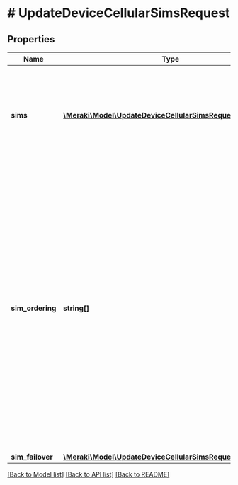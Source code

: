 # # UpdateDeviceCellularSimsRequest

## Properties

Name | Type | Description | Notes
------------ | ------------- | ------------- | -------------
**sims** | [**\Meraki\Model\UpdateDeviceCellularSimsRequestSimsInner[]**](UpdateDeviceCellularSimsRequestSimsInner.md) | List of SIMs. If a SIM was previously configured and not specified in this request, it will remain unchanged. | [optional]
**sim_ordering** | **string[]** | Specifies the ordering of all SIMs for an MG: primary, secondary, and not-in-use (when applicable). It&#39;s required for devices with 3 or more SIMs and can be used in place of &#39;isPrimary&#39; for dual-SIM devices. To indicate eSIM, use &#39;sim3&#39;. Sim failover will occur only between primary and secondary sim slots. | [optional]
**sim_failover** | [**\Meraki\Model\UpdateDeviceCellularSimsRequestSimFailover**](UpdateDeviceCellularSimsRequestSimFailover.md) |  | [optional]

[[Back to Model list]](../../README.md#models) [[Back to API list]](../../README.md#endpoints) [[Back to README]](../../README.md)

